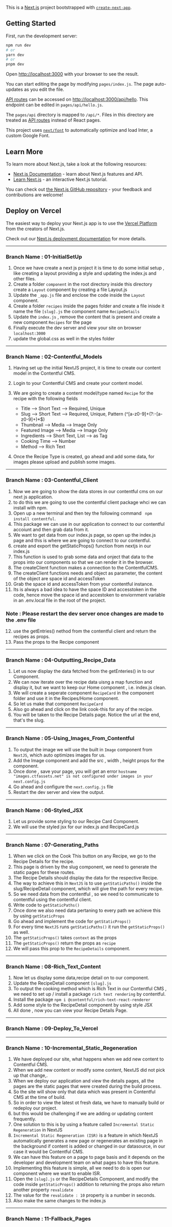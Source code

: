 This is a [Next.js](https://nextjs.org/) project bootstrapped with [`create-next-app`](https://github.com/vercel/next.js/tree/canary/packages/create-next-app).

## Getting Started

First, run the development server:

```bash
npm run dev
# or
yarn dev
# or
pnpm dev
```

Open [http://localhost:3000](http://localhost:3000) with your browser to see the result.

You can start editing the page by modifying `pages/index.js`. The page auto-updates as you edit the file.

[API routes](https://nextjs.org/docs/api-routes/introduction) can be accessed on [http://localhost:3000/api/hello](http://localhost:3000/api/hello). This endpoint can be edited in `pages/api/hello.js`.

The `pages/api` directory is mapped to `/api/*`. Files in this directory are treated as [API routes](https://nextjs.org/docs/api-routes/introduction) instead of React pages.

This project uses [`next/font`](https://nextjs.org/docs/basic-features/font-optimization) to automatically optimize and load Inter, a custom Google Font.

## Learn More

To learn more about Next.js, take a look at the following resources:

- [Next.js Documentation](https://nextjs.org/docs) - learn about Next.js features and API.
- [Learn Next.js](https://nextjs.org/learn) - an interactive Next.js tutorial.

You can check out [the Next.js GitHub repository](https://github.com/vercel/next.js/) - your feedback and contributions are welcome!

## Deploy on Vercel

The easiest way to deploy your Next.js app is to use the [Vercel Platform](https://vercel.com/new?utm_medium=default-template&filter=next.js&utm_source=create-next-app&utm_campaign=create-next-app-readme) from the creators of Next.js.

Check out our [Next.js deployment documentation](https://nextjs.org/docs/deployment) for more details.

---
### Branch Name : 01-InitialSetUp

1. Once we have create a next js project it is time to do some initial setup , like creating a layout providing a style and updating the index.js and other files.
2. Create a folder `component` in the root directory inside this directory create a `Layout` component by creating a file Layout.js
3. Update the `_app.js` file and enclose the code inside the `Layout` component.
4. Create a folder `recipes` inside the pages folder and create a file inisde it name the file `[slug].js` the component name `RecipeDetails`
5. Update the  `index.js` , remove the content that is present and create a new component `Recipes` for the page
6. Finally execute the dev server and view your site on browser `localhost:3000`
7. update the global.css as well in the styles folder

---

### Branch Name : 02-Contentful_Models

1. Having set up the initial NextJS project, it is time to create our content model in the Contentful CMS.
2. Login to your Contentful CMS and create your content model.
3. We are going to create a content model/type named `Recipe` for the recipe with the following fields

    - Title --> Short Text --> Required, Unique
    - Slug --> Short Text --> Required, Unique, Pattern (^[a-z0-9]+(?:-[a-z0-9]+)*$)
    - Thumbnail --> Media --> Image Only
    - Featured Image --> Media --> Image Only
    - Ingredients --> Short Text, List --> as Tag
    - Cooking Time --> Number
    - Method --> Rich Text

4. Once the Recipe Type is created, go ahead and add some data, for images please upload and publish some images.

---

### Branch Name : 03-Contentful_Client

1. Now we are going to show the data stores in our contentful cms on our next js application.
2. to do this we are going to use the contentful client package whci we can install with npm.
3. Open up a new terminal and then tey the following command
` npm install contentful`. 
4. This package we can use in our application to connect to our contentful accoiunt and then grab data from it.
5. We want to get data from our index.js page, so open up the index.js page and this is where we are going to connect to our contentful.
6. create and export the getStaticProps() function from nextjs in our index.js
7. This function is used to grab some data and onject that data to the props into our components so that we can render it in the browser.
8. The createClient function makes a connection to the ContentfulCMS.
9. The createClient functions needs and object as parameter, the content of the object are space id and accessToken
10. Grab the space id and accessToken from your contentful instance.
11. Its is always a bad idea to have the space ID and accesstoken in the code, hence move the space id and accestoken to enviornment variable in an .env.local file in the root of the project.

### Note : Please restart the dev server once changes are made to the .env file

12. use the getEntries() nethod from the contentful client and return the recipes as props.
13. Pass the props to the Recipe component

---

### Branch Name : 04-Outputting_Recipe_Data
1. Let  us now display the data fetched from the getEnteries() in to our Component.
2. We can now iterate over the recipe data uisng a map function and display it, but we want to keep our Home component , i.e. index.js clean.
3. We will create a seperate component `RecipeCard` in the component folder and use it in the Recipes/Home component.
4. So let us make that component `RecipeCard`
5. Also go ahead and click on the link cook-this for any of the recipe. 
6. You will be taken to the Recipe Details page. Notice the url at the end, that's the slug.

---

### Branch Name : 05-Using_Images_From_Contentful
1. To output the image we will use the built in `Image` component from `NextJS`, which auto optimizes images for us.
2. Add the Image component and add the src , width , height props for the component.
3. Once done , save your page, you will get an error
    `hostname "images.ctfassets.net" is not configured under images in your` `next.config.js`
4. Go ahead and configure the `next.config.js` file
5. Restart the dev server and view the output.

---

### Branch Name : 06-Styled_JSX
1. Let us provide some styling to our Recipe Card Component.
2. We will use the styled jsx for our index.js and RecipeCard.js

---

### Branch Name : 07-Generating_Paths
1. When we click on the Cook This button on any Recipe, we go to the Recipe Details for the recipe.
2. This page is driven by the slug component, we need to generate the static pages for these routes.
3. The Recipe Details should display the data for the respective Recipe.
4. The way to achieve this in `NextJS` is to use `getStaticPaths()` inside the slug/RecipeDetail component, which will give the path for every recipe.
5. So we need data from the contentful , so we need to communicate to contentful using the contentful client.
6. Write code to `getStaticPaths()`
7. Once done we also need data pertaning to every path  we achieve this by using `getStaticProps`
8. Go ahead and implement the code for `getStaticProps()`
9. For every time `NextJS` runs `getStaticPaths()` it run the `getStaticProps()` as well.
10. The `getStaticProps()` takes `context` as the props
11. The `getStaticProps()` return the props as `recipe`
12. We will pass this prop to the `RecipeDetails` component.

---
### Branch Name : 08-Rich_Text_Content
1. Now let us display some data,recipe detail  on to our component.
2. Update the RecipeDetail component `[slug].js` 
3. To output the cooking method which is Rich Text in our Contentful CMS , we need to set up / install a package `rich text rendering` by contentful.
4. Install the package `npm i @contentful/rich-text-react-renderer`
5. Add some style to the RecipeDetail component by using style JSX
6. All done , now you can view your Recipe Details Page.

---
### Branch Name : 09-Deploy_To_Vercel

---

### Branch Name : 10-Incremental_Static_Regeneration

1. We have deployed our site, what happens when we add new content to Contentful CMS.
2. When we add new content or modify some content, NextJS did not pick up that change,.
3. When we deploy our application and view the details pages, all the pages are the static pages that were created during the build process.
4. So the site will show only that data which was present in Contentful CMS at the time of build.
5. So in order to view the latest ot fresh data, we have to manually build or redeploy our project.
6. but this would be challenging if we are adding or updating content frequently.
7. One solution to this is by using a feature called `Incremental Static Regeneration` in NextJS
8. `Incremental Static Regeneration (ISR)` is a feature in which NextJS automatically generates a new page or regenerates an existing page in the background if content is added or changed in our datasource, in our case it would be Contentful CMS.
9. We can have this feature on a page to page basis and it depends on the developer and development team on what pages to have this feature.
10. Implementing this feature is simple, all we need to do is open our component where we want to enable ISR.
11. Open the `[slug].js` or the RecipeDetails Component, and modify the code inside `getStaticProps()`  addition to returning the props also return another property `revalidate`
12. The value for the `revalidate : 10` property is a number in seconds.
13. Also make the same changes to the index.js

---

### Branch Name : 11-Fallback_Pages



